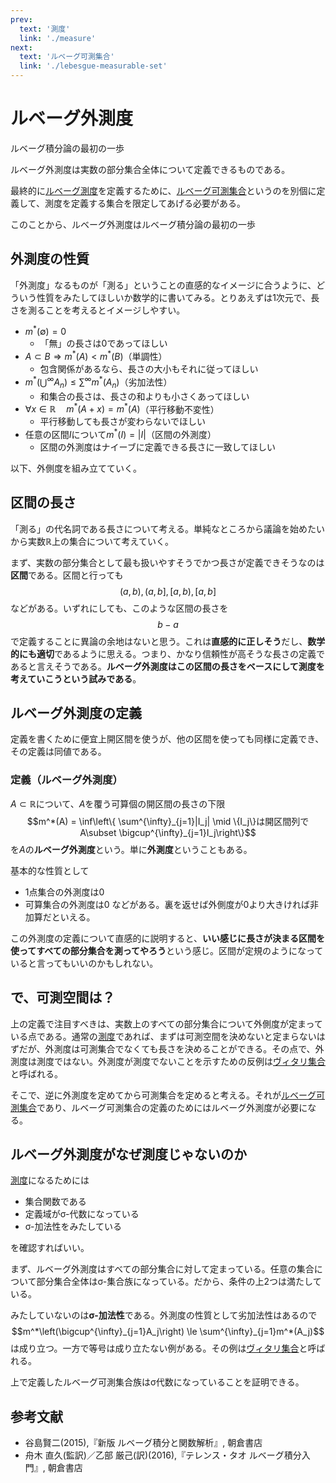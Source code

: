 ```yaml
---
prev:
  text: '測度'
  link: './measure'
next:
  text: 'ルベーグ可測集合'
  link: './lebesgue-measurable-set'
---
```


# ルベーグ外測度

ルベーグ積分論の最初の一歩

ルベーグ外測度は実数の部分集合全体について定義できるものである。

最終的に[ルベーグ測度](./lebesgue-measure)を定義するために、[ルベーグ可測集合](./lebesgue-measurable-set)というのを別個に定義して、測度を定義する集合を限定してあげる必要がある。

このことから、ルベーグ外測度はルベーグ積分論の最初の一歩

## 外測度の性質

「外測度」なるものが「測る」ということの直感的なイメージに合うように、どういう性質をみたしてほしいか数学的に書いてみる。とりあえずは1次元で、長さを測ることを考えるとイメージしやすい。

- $m^*(\emptyset)=0$
  - 「無」の長さは0であってほしい
- $A\subset B \Rightarrow m^*(A) < m^*(B)$（単調性）
  - 包含関係があるなら、長さの大小もそれに従ってほしい
- $m^*(\bigcup^{\infty}A_n)\le \sum^{\infty} m^*(A_n)$（劣加法性）
  - 和集合の長さは、長さの和よりも小さくあってほしい
- $\forall x\in \mathbb R\quad m^*(A+x) = m^*(A)$（平行移動不変性）
  - 平行移動しても長さが変わらないでほしい
- 任意の区間$I$について$m^*(I) = |I|$（区間の外測度）
  - 区間の外測度はナイーブに定義できる長さに一致してほしい

以下、外側度を組み立てていく。

## 区間の長さ

「測る」の代名詞である長さについて考える。単純なところから議論を始めたいから実数$\mathbb R$上の集合について考えていく。

まず、実数の部分集合として最も扱いやすそうでかつ長さが定義できそうなのは**区間**である。区間と行っても
$$(a,b),(a,b],[a,b),[a,b]$$
などがある。いずれにしても、このような区間の長さを
$$b-a$$
で定義することに異論の余地はないと思う。これは**直感的に正しそう**だし、**数学的にも適切**であるように思える。つまり、かなり信頼性が高そうな長さの定義であると言えそうである。**ルベーグ外測度はこの区間の長さをベースにして測度を考えていこうという試みである**。

## ルベーグ外測度の定義

定義を書くために便宜上開区間を使うが、他の区間を使っても同様に定義でき、その定義は同値である。

### 定義（ルベーグ外測度）

$A\subset \mathbb R$について、$A$を覆う可算個の開区間の長さの下限
$$m^*(A) = \inf\left\{ \sum^{\infty}_{j=1}|I_j| \mid \{I_j\}は開区間列でA\subset \bigcup^{\infty}_{j=1}I_j\right\}$$
を$A$の**ルベーグ外測度**という。単に**外測度**ということもある。

基本的な性質として

- 1点集合の外測度は0
- 可算集合の外測度は0
などがある。裏を返せば外側度が0より大きければ非加算だといえる。

この外測度の定義について直感的に説明すると、**いい感じに長さが決まる区間を使ってすべての部分集合を測ってやろう**という感じ。区間が定規のようになっていると言ってもいいのかもしれない。

## で、可測空間は？

上の定義で注目すべきは、実数上のすべての部分集合について外側度が定まっている点である。通常の[測度](./measure)であれば、まずは可測空間を決めないと定まらないはずだが、外測度は可測集合でなくても長さを決めることができる。その点で、外測度は測度ではない。外測度が測度でないことを示すための反例は[ヴィタリ集合](./vitali-set)と呼ばれる。

そこで、逆に外測度を定めてから可測集合を定めると考える。それが[ルベーグ可測集合](./lebesgue-measurable-set)であり、ルベーグ可測集合の定義のためにはルベーグ外測度が必要になる。

## ルベーグ外測度がなぜ測度じゃないのか

[測度](./measure)になるためには

- 集合関数である
- 定義域がσ-代数になっている
- σ-加法性をみたしている

を確認すればいい。

まず、ルベーグ外測度はすべての部分集合に対して定まっている。任意の集合について部分集合全体はσ-集合族になっている。だから、条件の上2つは満たしている。

みたしていないのは**σ-加法性**である。外測度の性質として劣加法性はあるので
$$m^*\left(\bigcup^{\infty}_{j=1}A_j\right) \le \sum^{\infty}_{j=1}m^*(A_j)$$
は成り立つ。一方で等号は成り立たない例がある。その例は[ヴィタリ集合](./vitali-set)と呼ばれる。

上で定義したルベーグ可測集合族はσ代数になっていることを証明できる。

## 参考文献

- 谷島賢二(2015),『新版 ルベーグ積分と関数解析』, 朝倉書店
- 舟木 直久(監訳)／乙部 厳己(訳)(2016),『テレンス・タオ ルベーグ積分入門』, 朝倉書店